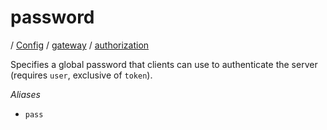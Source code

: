 # password

/ [Config](../../../index.md) / [gateway](../../index.md) / [authorization](../index.md) 

Specifies a global password that clients can use to authenticate
the server (requires `user`, exclusive of `token`).

*Aliases*
- `pass`

